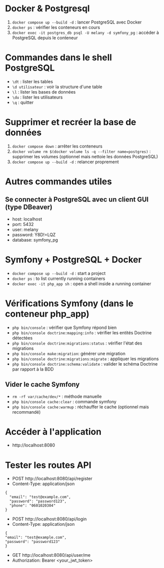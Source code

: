 # Docker & Postgresql
1. `docker compose up --build -d` : lancer PostgreSQL avec Docker
2. `docker ps` : vérifier les conteneurs en cours 
3. `docker exec -it postgres_db psql -U melany -d symfony_pg` : accéder à PostgreSQL depuis le conteneur

# Commandes dans le shell PostgreSQL
- `\dt` : lister les tables
- `\d utilisateur` : voir la structure d'une table
- `\l` : lister les bases de données
- `\du` : lister les utilisateurs
- `\q` : quitter

# Supprimer et recréer la base de données
1. `docker compose down` : arrêter les conteneurs
2. `docker volume rm $(docker volume ls -q --filter name=postgres)` : supprimer les volumes (optionnel mais nettoie les données PostgreSQL)
3. `docker compose up --build -d` : relancer proprement

# Autres commandes utiles
## Se connecter à PostgreSQL avec un client GUI (type DBeaver)
- host: localhost
- port: 5432
- user: melany
- password: Y8D!=LQZ
- database: symfony_pg

# Symfony + PostgreSQL + Docker
- `docker compose up --build -d` : start a project
- `docker ps` : to list currently running containers
- `docker exec -it php_app sh` : open a shell inside a running container

# Vérifications Symfony (dans le conteneur php_app)
- `php bin/console` : vérifier que Symfony répond bien
- `php bin/console doctrine:mapping:info` : vérifier les entités Doctrine détectées
- `php bin/console doctrine:migrations:status` : vérifier l'état des migrations
- `php bin/console make:migration`: générer une migration
- `php bin/console doctrine:migrations:migrate` : appliquer les migrations
- `php bin/console doctrine:schema:validate` : valider le schéma Doctrine par rapport à la BDD
## Vider le cache Symfony
- `rm -rf var/cache/dev/*` : méthode manuelle
- `php bin/console cache:clear` : commande symfony
- `php bin/console cache:warmup` : réchauffer le cache (optionnel mais recommandé)

# Accéder à l'application
- http://localhost:8080

# Tester les routes API
- POST http://localhost:8080/api/register
- Content-Type: application/json
```
{
  "email": "test@example.com", 
  "password": "password123", 
  "phone": "0601020304"
}
```
- POST http://localhost:8080/api/login
- Content-Type: application/json
```
{
"email": "test@example.com",
"password": "password123"
}
```
- GET http://localhost:8080/api/user/me
- Authorization: Bearer <your_jwt_token>
